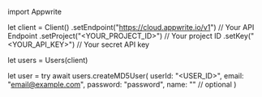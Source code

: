 import Appwrite

let client = Client()
    .setEndpoint("https://cloud.appwrite.io/v1") // Your API Endpoint
    .setProject("<YOUR_PROJECT_ID>") // Your project ID
    .setKey("<YOUR_API_KEY>") // Your secret API key

let users = Users(client)

let user = try await users.createMD5User(
    userId: "<USER_ID>",
    email: "email@example.com",
    password: "password",
    name: "<NAME>" // optional
)

